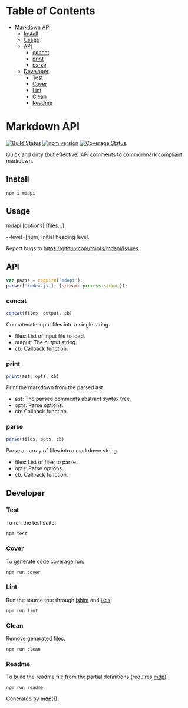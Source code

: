 Table of Contents
=================

* [Markdown API](#markdown-api)
  * [Install](#install)
  * [Usage](#usage)
  * [API](#api)
    * [concat](#concat)
    * [print](#print)
    * [parse](#parse)
  * [Developer](#developer)
    * [Test](#test)
    * [Cover](#cover)
    * [Lint](#lint)
    * [Clean](#clean)
    * [Readme](#readme)

Markdown API
============

[<img src="https://travis-ci.org/tmpfs/mdapi.svg" alt="Build Status">](https://travis-ci.org/tmpfs/mdapi)
[<img src="http://img.shields.io/npm/v/mdapi.svg" alt="npm version">](https://npmjs.org/package/mdapi)
[<img src="https://coveralls.io/repos/tmpfs/mdapi/badge.svg?branch=master&service=github&v=1" alt="Coverage Status">](https://coveralls.io/github/tmpfs/mdapi?branch=master).

Quick and dirty (but effective) API comments to commonmark compliant markdown.

## Install

```
npm i mdapi
```

## Usage

mdapi [options] [files...]

  --level=[num] Initial heading level.

Report bugs to https://github.com/tmpfs/mdapi/issues.

## API

```javascript
var parse = require('mdapi');
parse(['index.js'], {stream: process.stdout});
```

### concat

```javascript
concat(files, output, cb)
```

Concatenate input files into a single string.

* files: List of input file to load.
* output: The output string.
* cb: Callback function.

### print

```javascript
print(ast, opts, cb)
```

Print the markdown from the parsed ast.

* ast: The parsed comments abstract syntax tree.
* opts: Parse options.
* cb: Callback function.

### parse

```javascript
parse(files, opts, cb)
```

Parse an array of files into a markdown string.

* files: List of files to parse.
* opts: Parse options.
* cb: Callback function.

## Developer

### Test

To run the test suite:

```
npm test
```

### Cover

To generate code coverage run:

```
npm run cover
```

### Lint

Run the source tree through [jshint](http://jshint.com) and [jscs](http://jscs.info):

```
npm run lint
```

### Clean

Remove generated files:

```
npm run clean
```

### Readme

To build the readme file from the partial definitions (requires [mdp](https://github.com/tmpfs/mdp)):

```
npm run readme
```

Generated by [mdp(1)](https://github.com/tmpfs/mdp).

[jshint]: http://jshint.com
[jscs]: http://jscs.info
[mdp]: https://github.com/tmpfs/mdp
